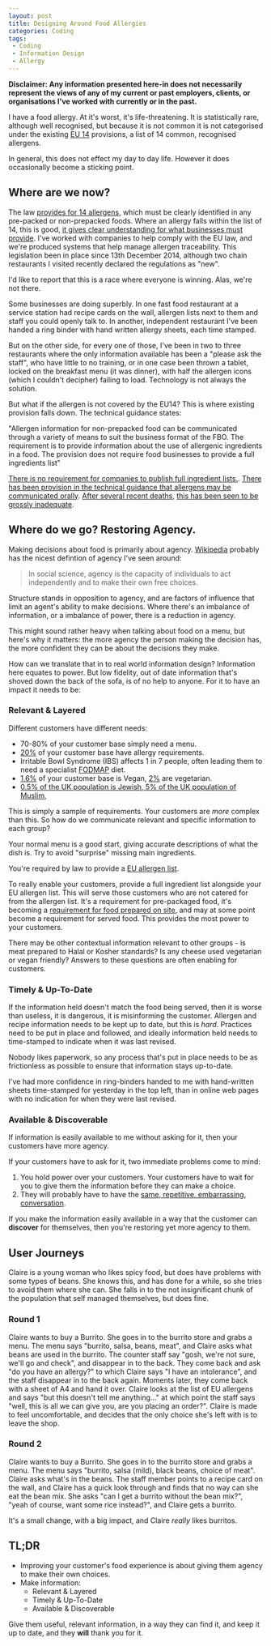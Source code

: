 ```yaml
---
layout: post
title: Designing Around Food Allergies
categories: Coding
tags:
 - Coding
 - Information Design
 - Allergy
---
```


__Disclaimer: Any information presented here-in does not necessarily represent the views of any of my current or past employers, clients, or organisations I've worked with currently or in the past.__

I have a food allergy.  At it's worst, it's life-threatening.  It is statistically rare, although well recognised, but because it is not common it is not categorised under the existing [EU 14](https://www.food.gov.uk/sites/default/files/media/document/top-allergy-types.pdf) provisions, a list of 14 common, recognised allergens.

In general, this does not effect my day to day life.  However it does occasionally become a sticking point.

## Where are we now?

The law [provides for 14 allergens](https://www.food.gov.uk/business-guidance/allergen-guidance-for-food-businesses), which must be clearly identified in any pre-packed or non-prepacked foods.  Where an allergy falls within the list of 14, this is good, [it gives clear understanding for what businesses must provide](https://www.food.gov.uk/sites/default/files/media/document/food-allergen-labelling-technical-guidance.pdf).  I've worked with companies to help comply with the EU law, and we're produced systems that help manage allergen traceability.  This legislation been in place since 13th December 2014, although two chain restaurants I visited recently declared the regulations as "new".

I'd like to report that this is a race where everyone is winning.  Alas, we're not there.  

Some businesses are doing superbly.  In one fast food restaurant at a service station had recipe cards on the wall, allergen lists next to them and staff you could openly talk to.  In another, independent restaurant I've been handed a ring binder with hand written allergy sheets, each time stamped.

But on the other side, for every one of those, I've been in two to three restaurants where the only information available has been a "please ask the staff", who have little to no training, or in one case been thrown a tablet, locked on the breakfast menu (it was dinner), with half the allergen icons (which I couldn't decipher) failing to load.  Technology is not always the solution.

But what if the allergen is not covered by the EU14?  This is where existing provision falls down.  The technical guidance states:

"Allergen information for non-prepacked food can be communicated through a
variety of means to suit the business format of the FBO. The requirement is to
provide information about the use of allergenic ingredients in a food. The
provision does not require food businesses to provide a full ingredients list"

[There is no requirement for companies to publish full ingredient lists.](https://www.food.gov.uk/business-guidance/packaging-and-labelling).  [There has been provision in the technical guidance that allergens may be communicated orally](https://www.food.gov.uk/sites/default/files/media/document/food-allergen-labelling-technical-guidance.pdf).  [After several recent deaths](https://www.bbc.co.uk/news/uk-45679320), [this has been seen to be grossly inadequate](https://www.bbc.co.uk/news/uk-england-49688459).

## Where do we go?  Restoring Agency.

Making decisions about food is primarily about agency.  [Wikipedia](https://en.wikipedia.org/wiki/Agency_(sociology)) probably has the nicest defintion of agency I've seen around:

> In social science, agency is the capacity of individuals to act independently and to make their own free choices.

Structure stands in opposition to agency, and are factors of influence that limit an agent's ability to make decisions.  Where there's an imbalance of information, or a imbalance of power, there is a reduction in agency.

This might sound rather heavy when talking about food on a menu, but here's why it matters: the more agency the person making the decision has, the more confident they can be about the decisions they make.

How can we translate that in to real world information design?  Information here equates to power.  But low fidelity, out of date information that's shoved down the back of the sofa, is of no help to anyone.  For it to have an impact it needs to be:

###  Relevant & Layered

Different customers have different needs:

*  70-80% of your customer base simply need a menu.
*  [20%](https://www.allergyuk.org/information-and-advice/statistics) of your customer base have allergy requirements.
* Irritable Bowl Syndrome (IBS) affects 1 in 7 people, often leading them to need a specialist [FODMAP](https://www.ibsdiets.org/fodmap-diet/fodmap-food-list/) diet.
* [1.6%](https://www.vegansociety.com/news/media/statistics#vegandietintheuk) of your customer base is Vegan, [2%](https://www.vegsoc.org/info-hub/facts-and-figures/) are vegetarian.
* [0.5% of the UK population is Jewish, 5% of the UK population of Muslim](https://www.ons.gov.uk/aboutus/transparencyandgovernance/freedomofinformationfoi/muslimpopulationintheuk/), 

This is simply a sample of requirements.  Your customers are *more* complex than this.  So how do we communicate relevant and specific information to each group?

Your normal menu is a good start, giving accurate descriptions of what the dish is.  Try to avoid "surprise" missing main ingredients.

You're required by law to provide a [EU allergen list](https://allergytraining.food.gov.uk/english/rules-and-legislation/).

To really enable your customers, provide a full ingredient list alongside your EU allergen list.  This will serve those customers who are not catered for from the allergen list.  It's a requirement for pre-packaged food, it's becoming a [requirement for food prepared on site](https://www.gov.uk/government/news/gove-to-introduce-natashas-law), and may at some point become a requirement for served food.  This provides the most power to your customers.

There may be other contextual information relevant to other groups - is meat prepared to Halal or Kosher standards?  Is any cheese used vegetarian or vegan friendly?  Answers to these questions are often enabling for customers.

###  Timely & Up-To-Date

If the information held doesn't match the food being served, then it is worse than useless, it is dangerous, it is misinforming the customer.  Allergen and recipe information needs to be kept up to date, but this is _hard_.  Practices need to be put in place and followed, and ideally information held needs to time-stamped to indicate when it was last revised.

Nobody likes paperwork, so any process that's put in place needs to be as frictionless as possible to ensure that information stays up-to-date.

I've had more confidence in ring-binders handed to me with hand-written sheets time-stamped for yesterday in the top left, than in online web pages with no indication for when they were last revised.

###  Available & Discoverable

If information is easily available to me without asking for it, then your customers have more agency.

If your customers have to ask for it, two immediate problems come to mind:

1) You hold power over your customers.  Your customers have to wait for you to give them the information before they can make a choice.
2) They will probably have to have the [same, repetitive, embarrassing, conversation](https://www.allergyuk.org/about/latest-news/734-easy-to-ask-campaign).

If you make the information easily available in a way that the customer can __discover__ for themselves, then you're restoring yet more agency to them.

## User Journeys

Claire is a young woman who likes spicy food, but does have problems with some types of beans.  She knows this, and has done for a while, so she tries to avoid them where she can.  She falls in to the not insignificant chunk of the population that self managed themselves, but does fine.

### Round 1

Claire wants to buy a Burrito.  She goes in to the burrito store and grabs a menu.  The menu says "burrito, salsa, beans, meat", and Claire asks what beans are used in the burrito.  The counter staff say "gosh, we're not sure, we'll go and check", and disappear in to the back.  They come back and ask "do you have an allergy?" to which Claire says "I have an intolerance", and the staff disappear in to the back again.  Moments later, they come back with a sheet of A4 and hand it over.  Claire looks at the list of EU allergens and says "but this doesn't tell me anything..." at which point the staff says "well, this is all we can give you, are you placing an order?".  Claire is made to feel uncomfortable, and decides that the only choice she's left with is to leave the shop.

### Round 2

Claire wants to buy a Burrito.  She goes in to the burrito store and grabs a menu.  The menu says "burrito, salsa (mild), black beans, choice of meat".  Claire asks what's in the beans.  The staff member points to a recipe card on the wall, and Claire has a quick look through and finds that no way can she eat the bean mix.  She asks "can I get a burrito without the bean mix?", "yeah of course, want some rice instead?", and Claire gets a burrito.

It's a small change, with a big impact, and Claire *really* likes burritos.

## TL;DR

* Improving your customer's food experience is about giving them agency to make their own choices.
* Make information:
  * Relevant & Layered
  * Timely & Up-To-Date
  * Available & Discoverable

Give them useful, relevant information, in a way they can find it, and keep it up to date, and they __will__ thank you for it.




